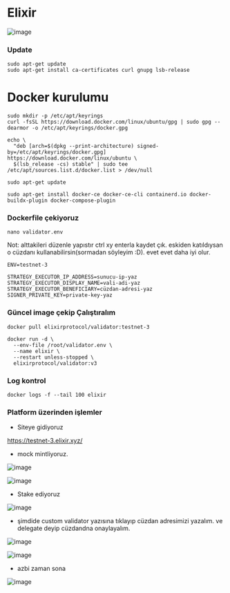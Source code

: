 # Elixir
![image](https://github.com/molla202/Elixir/assets/91562185/99389634-3672-4d63-bd45-2f45533c38b6)

### Update
```
sudo apt-get update
sudo apt-get install ca-certificates curl gnupg lsb-release
```

# Docker kurulumu
```
sudo mkdir -p /etc/apt/keyrings
curl -fsSL https://download.docker.com/linux/ubuntu/gpg | sudo gpg --dearmor -o /etc/apt/keyrings/docker.gpg
```

```
echo \
  "deb [arch=$(dpkg --print-architecture) signed-by=/etc/apt/keyrings/docker.gpg] https://download.docker.com/linux/ubuntu \
  $(lsb_release -cs) stable" | sudo tee /etc/apt/sources.list.d/docker.list > /dev/null
```
```
sudo apt-get update
```
```
sudo apt-get install docker-ce docker-ce-cli containerd.io docker-buildx-plugin docker-compose-plugin
```


### Dockerfile çekiyoruz

```
nano validator.env
```
Not: alttakileri düzenle yapıstır ctrl xy enterla kaydet çık. eskiden katıldıysan o cüzdanı kullanabilirsin(sormadan söyleyim :D). evet evet daha iyi olur.
```
ENV=testnet-3

STRATEGY_EXECUTOR_IP_ADDRESS=sunucu-ip-yaz
STRATEGY_EXECUTOR_DISPLAY_NAME=vali-adi-yaz
STRATEGY_EXECUTOR_BENEFICIARY=cüzdan-adresi-yaz
SIGNER_PRIVATE_KEY=private-key-yaz
```
### Güncel image çekip Çalıştıralım
```
docker pull elixirprotocol/validator:testnet-3
```
```
docker run -d \
  --env-file /root/validator.env \
  --name elixir \
  --restart unless-stopped \
  elixirprotocol/validator:v3
```
### Log kontrol
```
docker logs -f --tail 100 elixir
```
### Platform üzerinden işlemler

- Siteye gidiyoruz
 
https://testnet-3.elixir.xyz/

- mock mintliyoruz.

![image](https://github.com/user-attachments/assets/372d88f9-4764-4edb-9d67-b3970853611d)

![image](https://github.com/user-attachments/assets/a8df72f0-609a-4bd1-84da-dcd51b6206aa)

- Stake ediyoruz

![image](https://github.com/user-attachments/assets/29154f78-0b07-4cd8-8bbb-7d0ec8963e3f)


- şimdide custom validator yazısına tıklayıp cüzdan adresimizi yazalım. ve delegate deyip cüzdandna onaylayalım.

![image](https://github.com/user-attachments/assets/66ac61b9-9bf2-4641-8ed0-8220630ad5b7)


![image](https://github.com/user-attachments/assets/f0845b42-b7fc-4d27-83dc-668cf8ae60c5)

- azbi zaman sona

![image](https://github.com/user-attachments/assets/2570ca14-5efc-422c-ad99-6b81dbf5ee97)




